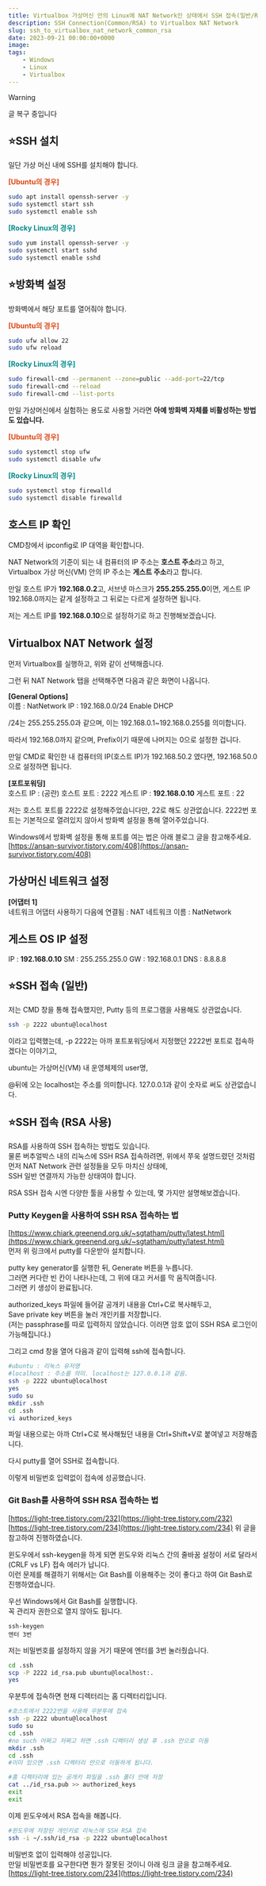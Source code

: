 ```yaml
---
title: Virtualbox 가상머신 안의 Linux에 NAT Network인 상태에서 SSH 접속(일반/RSA)하는 법
description: SSH Connection(Common/RSA) to Virtualbox NAT Network
slug: ssh_to_virtualbox_nat_network_common_rsa
date: 2023-09-21 00:00:00+0000
image: 
tags:
    - Windows
    - Linux
    - Virtualbox
---
```


> [!WARNING]  
> 글 복구 중입니다

## ⭐SSH 설치

일단 가상 머신 내에 SSH를 설치해야 합니다.

<span style="color:#dd4814"> **\[Ubuntu의 경우\]** </span>

```bash
sudo apt install openssh-server -y
sudo systemctl start ssh
sudo systemctl enable ssh
```
  
<span style="color:darkcyan"> **\[Rocky Linux의 경우\]** </span>

```bash
sudo yum install openssh-server -y
sudo systemctl start sshd
sudo systemctl enable sshd
```
  

## ⭐방화벽 설정

방화벽에서 해당 포트를 열어줘야 합니다.  

<span style="color:#dd4814"> **\[Ubuntu의 경우\]** </span>

```bash
sudo ufw allow 22
sudo ufw reload
```

<span style="color:darkcyan"> **\[Rocky Linux의 경우\]** </span>

```bash
sudo firewall-cmd --permanent --zone=public --add-port=22/tcp
sudo firewall-cmd --reload
sudo firewall-cmd --list-ports
```
  

만일 가상머신에서 실험하는 용도로 사용할 거라면 **아예 방화벽 자체를 비활성하는 방법도 있습니다.**  
  
<span style="color:#dd4814"> **\[Ubuntu의 경우\]** </span>

```bash
sudo systemctl stop ufw
sudo systemctl disable ufw
```
  
<span style="color:darkcyan"> **\[Rocky Linux의 경우\]** </span>

```bash
sudo systemctl stop firewalld
sudo systemctl disable firewalld
```


## 호스트 IP 확인
 
CMD창에서 ipconfig로 IP 대역을 확인합니다.

NAT Network의 기준이 되는 내 컴퓨터의 IP 주소는 **호스트 주소**라고 하고,
Virtualbox 가상 머신(VM) 안의 IP 주소는 **게스트 주소**라고 합니다.

만일 호스트 IP가 **192.168.0.2**고,
서브넷 마스크가 **255.255.255.0**이면,
게스트 IP 192.168.0까지는 같게 설정하고 그 뒤로는 다르게 설정하면 됩니다.

저는 게스트 IP를 **192.168.0.10**으로 설정하기로 하고 진행해보겠습니다.
  

## Virtualbox NAT Network 설정

먼저 Virtualbox를 실행하고, 위와 같이 선택해줍니다.

그런 뒤 NAT Network 탭을 선택해주면 다음과 같은 화면이 나옵니다.

**\[General Options\]**  
이름 : NatNetwork
IP : 192.168.0.0/24
Enable DHCP

/24는 255.255.255.0과 같으며, 이는 192.168.0.1~192.168.0.255를 의미합니다.

따라서 192.168.0까지 같으며, Prefix이기 때문에 나머지는 0으로 설정한 겁니다.

만일 CMD로 확인한 내 컴퓨터의 IP(호스트 IP)가 192.168.50.2 였다면, 192.168.50.0 으로 설정하면 됩니다.
  
  **\[포트포워딩\]**  
호스트 IP : (공란)
호스트 포트 : 2222
게스트 IP : **192.168.0.10**
게스트 포트 : 22

저는 호스트 포트를 2222로 설정해주었습니다만, 22로 해도 상관없습니다.
2222번 포트는 기본적으로 열려있지 않아서 방화벽 설정을 통해 열어주었습니다.

Windows에서 방화벽 설정을 통해 포트를 여는 법은 아래 블로그 글을 참고해주세요.
[https://ansan-survivor.tistory.com/408](https://ansan-survivor.tistory.com/408)
  
  
## 가상머신 네트워크 설정

**\[어댑터 1\]**  
네트워크 어댑터 사용하기
다음에 연결됨 : NAT 네트워크
이름 : NatNetwork
  

## 게스트 OS IP 설정

IP : **192.168.0.10**
SM : 255.255.255.0
GW : 192.168.0.1
DNS : 8.8.8.8
  

## ⭐SSH 접속 (일반)

저는 CMD 창을 통해 접속했지만, Putty 등의 프로그램을 사용해도 상관없습니다.

```bash
ssh -p 2222 ubuntu@localhost
```

이라고 입력했는데, -p 2222는 아까 포트포워딩에서 지정했던 2222번 포트로 접속하겠다는 이야기고,

ubuntu는 가상머신(VM) 내 운영체제의 user명,

@뒤에 오는 localhost는 주소를 의미합니다. 127.0.0.1과 같이 숫자로 써도 상관없습니다.
  

## ⭐SSH 접속 (RSA 사용)

RSA를 사용하여 SSH 접속하는 방법도 있습니다.  
물론 버추얼박스 내의 리눅스에 SSH RSA 접속하려면, 위에서 쭈욱 설명드렸던 것처럼 먼저 NAT Network 관련 설정들을 모두 마치신 상태에,  
SSH 일반 연결까지 가능한 상태여야 합니다.
  
RSA SSH 접속 시엔 다양한 툴을 사용할 수 있는데, 몇 가지만 설명해보겠습니다.

### Putty Keygen을 사용하여 SSH RSA 접속하는 법

[https://www.chiark.greenend.org.uk/~sgtatham/putty/latest.html](https://www.chiark.greenend.org.uk/~sgtatham/putty/latest.html)  
먼저 위 링크에서 putty를 다운받아 설치합니다.

putty key generator를 실행한 뒤, Generate 버튼을 누릅니다.  
그러면 커다란 빈 칸이 나타나는데, 그 위에 대고 커서를 막 움직여줍니다.  
그러면 키 생성이 완료됩니다.

authorized_keys 파일에 들어갈 공개키 내용을 Ctrl+C로 복사해두고,  
Save private key 버튼을 눌러 개인키를 저장합니다.  
(저는 passphrase를 따로 입력하지 않았습니다. 이러면 암호 없이 SSH RSA 로그인이 가능해집니다.)
  
그리고 cmd 창을 열어 다음과 같이 입력해 ssh에 접속합니다.

```bash
#ubuntu : 리눅스 유저명
#localhost : 주소를 의미. localhost는 127.0.0.1과 같음.
ssh -p 2222 ubuntu@localhost
yes
sudo su
mkdir .ssh
cd .ssh
vi authorized_keys
```

파일 내용으로는 아까 Ctrl+C로 복사해뒀던 내용을 Ctrl+Shift+V로 붙여넣고 저장해줍니다.

다시 putty를 열어 SSH로 접속합니다.

이렇게 비밀번호 입력없이 접속에 성공했습니다.

### Git Bash를 사용하여 SSH RSA 접속하는 법

[https://light-tree.tistory.com/232](https://light-tree.tistory.com/232)
[https://light-tree.tistory.com/234](https://light-tree.tistory.com/234)
위 글을 참고하여 진행하였습니다.
  
윈도우에서 ssh-keygen을 하게 되면 윈도우와 리눅스 간의 줄바꿈 설정이 서로 달라서(CRLF vs LF) 접속 에러가 납니다.  
이런 문제를 해결하기 위해서는 Git Bash를 이용해주는 것이 좋다고 하여 Git Bash로 진행하였습니다.

우선 Windows에서 Git Bash를 실행합니다.  
꼭 관리자 권한으로 열지 않아도 됩니다.  

```
ssh-keygen
엔터 3번
```

저는 비밀번호를 설정하지 않을 거기 때문에 엔터를 3번 눌러줬습니다.

```bash
cd .ssh
scp -P 2222 id_rsa.pub ubuntu@localhost:.
yes
```

우분투에 접속하면 현재 디렉터리는 홈 디렉터리입니다.

```bash
#호스트에서 2222번을 사용해 우분투에 접속
ssh -p 2222 ubuntu@localhost
sudo su
cd .ssh
#no such 어쩌고 저쩌고 하면 .ssh 디렉터리 생성 후 .ssh 안으로 이동
mkdir .ssh
cd .ssh
#이미 있으면 .ssh 디렉터리 안으로 이동하게 됩니다.
```

```bash
#홈 디렉터리에 있는 공개키 파일을 .ssh 폴더 안에 저장
cat ../id_rsa.pub >> authorized_keys
exit
exit
```

이제 윈도우에서 RSA 접속을 해봅니다.

```bash
#윈도우에 저장된 개인키로 리눅스에 SSH RSA 접속
ssh -i ~/.ssh/id_rsa -p 2222 ubuntu@localhost
```

비밀번호 없이 입력해야 성공입니다.  
만일 비밀번호를 요구한다면 뭔가 잘못된 것이니 아래 링크 글을 참고해주세요.  
[https://light-tree.tistory.com/234](https://light-tree.tistory.com/234)